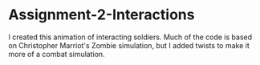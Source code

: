 # Assignment-2-Interactions
I created this animation of interacting soldiers. Much of the code is based on Christopher Marriot's Zombie simulation, but I added twists to make it more of a combat simulation. 
